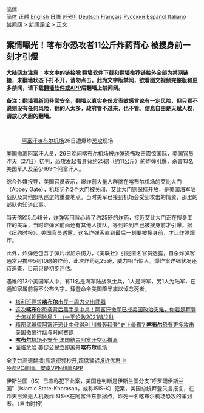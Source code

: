  <!-- 面包屑导航 --> <div class="breadcrumb"><!-- GTranslate: https://gtranslate.io/ -->  <div class="switcher notranslate">  <div class="selected">  <a href="#" onclick="return false;"> 简体</a>  </div>  <div class="option">  <a href="https://www.bannedbook.org" onclick="doGTranslate('zh-CN|zh-CN');jQuery('div.switcher div.selected a').html(jQuery(this).html());return false;" title="简体中文" class="nturl selected"> 简体</a>  <a href="https://www.bannedbook.org/zh-tw/" onclick="doGTranslate('zh-CN|zh-TW');jQuery('div.switcher div.selected a').html(jQuery(this).html());return false;" title="繁體中文" class="nturl"> 正體</a>  <a href="https://www.bannedbook.org/en/" onclick="doGTranslate('zh-CN|en');jQuery('div.switcher div.selected a').html(jQuery(this).html());return false;" title="English" class="nturl"> English</a>  <a href="https://www.bannedbook.org/ja/" onclick="doGTranslate('zh-CN|ja');jQuery('div.switcher div.selected a').html(jQuery(this).html());return false;" title="日本語" class="nturl"> 日語</a>  <a href="https://www.bannedbook.org/ko/" onclick="doGTranslate('zh-CN|ko');jQuery('div.switcher div.selected a').html(jQuery(this).html());return false;" title="한국어" class="nturl"> 한국어</a>  <a href="https://www.bannedbook.org/de/" onclick="doGTranslate('zh-CN|de');jQuery('div.switcher div.selected a').html(jQuery(this).html());return false;" title="Deutsch" class="nturl"> Deutsch</a>  <a href="https://www.bannedbook.org/fr/" onclick="doGTranslate('zh-CN|fr');jQuery('div.switcher div.selected a').html(jQuery(this).html());return false;" title="Français" class="nturl"> Français</a>  <a href="https://www.bannedbook.org/ru/" onclick="doGTranslate('zh-CN|ru');jQuery('div.switcher div.selected a').html(jQuery(this).html());return false;" title="Русский" class="nturl"> Русский</a>  <a href="https://www.bannedbook.org/es/" onclick="doGTranslate('zh-CN|es');jQuery('div.switcher div.selected a').html(jQuery(this).html());return false;" title="Español" class="nturl"> Español</a>  <a href="https://www.bannedbook.org/it/" onclick="doGTranslate('zh-CN|it');jQuery('div.switcher div.selected a').html(jQuery(this).html());return false;" title="Italiano" class="nturl"> Italiano</a>  </div>  </div>      <div class='breadcrumb-sub'><!-- Breadcrumb NavXT 6.3.0 --> <a href="https://www.bannedbook.org/" class="home">禁闻网</a> &gt; <a href="https://www.bannedbook.org/bnews/comments/" class="category">新闻评论</a> &gt; 正文</div></div><h2>案情曝光！喀布尔恐攻者11公斤炸药背心 被搜身前一刻才引爆</h2> <p class="notice"><b>大陆网友注意：本文中的链接除 <a href="https://github.com/bannedbook/fanqiang" >翻墙</a>软件下载和<a href="https://github.com/killgcd/justmysocks/blob/master/README.md">翻墙推荐</a>链接外全部为禁网链接，未翻墙状态下打不开，请勿点击。此为文字版禁闻，欲看图文视频完整版和更多禁闻，请下载<a href="https://github.com/bannedbook/fanqiang">翻墙软件或APP</a>后翻墙上禁闻网。</p><p>备注：翻墙看新闻非常安全，翻墙以真实身份发表敏感言论有一定风险，但只看不说则没有任何风险，翻的人太多，政府管不过来，也不管。信息自由是天赋人权，请放心大胆的翻墙。</b></p>  <div class="entry"> <br /> <figure><a href="https://i0.wp.com/upload-images-bucket-v64rleca837do.s3.eu-west-1.amazonaws.com/wp-content/uploads/2021/08/28135230/Screen-Shot-2021-08-28-at-11.57.13-pm.png?fit=675%2C454&#038;ssl=1" data-caption="阿富汗喀布尔机场26日遭爆炸恐攻现场"></a><figcaption class="wp-caption-text"><a href="https://www.bannedbook.org/bnews/tag/%e9%98%bf%e5%af%8c%e6%b1%97/" class="st_tag internal_tag" rel="tag" title="标签 阿富汗 下的日志">阿富汗</a><a href="https://www.bannedbook.org/bnews/tag/%E5%96%80%E5%B8%83%E5%B0%94/" class="st_tag internal_tag" rel="tag" title="标签 喀布尔 下的日志">喀布尔</a><a href="https://www.bannedbook.org/bnews/tag/%e6%9c%ba%e5%9c%ba/" class="st_tag internal_tag" rel="tag" title="标签 机场 下的日志">机场</a>26日遭爆炸<a href="https://www.bannedbook.org/bnews/tag/%e6%81%90%e6%94%bb/" class="st_tag internal_tag" rel="tag" title="标签 恐攻 下的日志">恐攻</a>现场</figcaption></figure> <p><a href="https://www.bannedbook.org/bnews/tag/%e7%be%8e%e5%9b%bd/" class="st_tag internal_tag" rel="tag" title="标签 美国 下的日志">美国</a>撤离阿富汗人员，26日晚间喀布尔机场被<a href="https://www.bannedbook.org/bnews/tag/%e7%82%b8%e5%bc%b9/" class="st_tag internal_tag" rel="tag" title="标签 炸弹 下的日志">炸弹</a>恐怖攻击震惊国际，<a href="https://www.bannedbook.org/bnews/tag/%E7%BE%8E%E5%9B%BD%E5%AE%98%E5%91%98/" class="st_tag internal_tag" rel="tag" title="标签 美国官员 下的日志">美国官员</a>昨天（27日）初判，恐攻发起者身背约25磅（约11公斤）的炸弹引爆，杀害13名美国军人及至少169个阿富汗人。</p> <p>综合外媒报导，美国官员表示，爆炸前大量人群挤在喀布尔机场的艾比大门（Abbey Gate），机场另外2个大门被关闭，艾比大门则保持开放，是美国海军陆战队及其他部队巡逻的重要地点。当时美军已接到机场会受到攻击的情资，那里的部队也知道此事。</p>  <p>当天傍晚5点48分，<a href="https://www.bannedbook.org/bnews/tag/%E7%82%B8%E5%BC%B9%E5%AE%A2/" class="st_tag internal_tag" rel="tag" title="标签 炸弹客 下的日志">炸弹客</a>用背心背了约25磅的<a href="https://www.bannedbook.org/bnews/tag/%E7%82%B8%E8%8D%AF/" class="st_tag internal_tag" rel="tag" title="标签 炸药 下的日志">炸药</a>，接近艾比大门正在搜身工作的美军，当时炸弹客前面还有其他人排队，等到轮到自己被搜身前才引爆。据《纽约时报》，美国官员透露，这名炸弹客直到最后一刻要被搜身前，才让炸弹爆炸。</p> <p>此外，炸弹还包含了弹片增加杀伤力，《美联社》引述匿名官员透露，自杀炸弹客通常只携带5到10磅的炸药，此次炸药达25磅，威力相当惊人。爆炸案详细状况还待追查，目前只是初步评估。</p>  <p>遇难的13个美国军人中，有11名是海军陆战队士兵，1人是海军，另1人为陆军，在通知家属前将不公布名字。拜登命令美国降半旗以悼念死者。</p> <ul class='op-related-articles' title='相关阅读'> <li><a href='https://www.bannedbook.org/bnews/baitai/20210828/1615069.html' target='_blank'>塔利班要求<b>喀布尔</b>市民一周内交出武器</a></li> <li><a href='https://www.bannedbook.org/bnews/bannedvideo/20210828/1614962.html' target='_blank'>这次<b>喀布尔</b>恐袭背后黑手是中共！阿富汗撤军已成美国政治灾难，你若是拜登会怎样挽回败局？ （一平论政2021/8/28)</a></li> <li><a href='https://www.bannedbook.org/bnews/bannedvideo/20210828/1614961.html' target='_blank'>精密武器留阿富汗恐让中俄得利 川普轰拜登“史上最蠢”/ <b>喀布尔</b>恐有更多攻击 美国撤离行动与时间赛跑</a></li> <li><a href='https://www.bannedbook.org/bnews/worldnews/20210828/1614958.html' target='_blank'><b>喀布尔</b>机场不安全 法国结束阿富汗空运撤离</a></li> <li><a href='https://www.bannedbook.org/bnews/cnnews/20210828/1614952.html' target='_blank'>面临危险 美促公民立即离开<b>喀布尔</b>机场</a></li> </ul> <p class="texttj"> <a href="https://github.com/bannedbook/fanqiang/wiki/V2ray%E6%9C%BA%E5%9C%BA" target="_blank">全平台高速翻墙:高清视频秒开,超低延迟,9折优惠中</a><br/> <a href="https://github.com/bannedbook/fanqiang/wiki/%E7%A6%81%E9%97%BB%E7%BD%91%E5%AE%89%E5%8D%93%E7%BF%BB%E5%A2%99%E6%96%B0%E9%97%BBAPP" target="_blank">免费PC翻墙、安卓VPN翻墙APP</a></p> <p>伊斯兰国（IS）已宣称犯下此案，美国也判断是伊斯兰国分支“呼罗珊伊斯兰国”（Islamic State-Khorasan，或称ISIS-K）犯案，美国总统拜登矢言报复，在昨天已派无人机轰炸ISIS-K在阿富汗东部据点，炸死一名喀布尔机场恐攻的策划者。（自由时报）</p><a name='sharetosocial'></a>  <div style="margin-bottom:5px;padding-bottom:5px;clear:both"> <div id="archive-pix-1" class="banner-ads"> <!-- AuctionX Display platform tag START --> <div id="26318x728x90x621x_ADSLOT2" clicktrack="%%CLICK_URL_ESC%%"></div> <!-- AuctionX Display platform tag END --> </div> <div id="archive-pix-2" class="banner-ads"> <!-- AuctionX Display platform tag START --> <div id="26315x300x250x621x_ADSLOT2" clicktrack="%%CLICK_URL_ESC%%"></div> <!-- AuctionX Display platform tag END --> </div> </div>  <div id="archive-pix-1" class="banner-ads"> <!-- AuctionX Display platform tag START --> <div id="26318x728x90x621x_ADSLOT3" clicktrack="%%CLICK_URL_ESC%%"></div> <!-- AuctionX Display platform tag END --> </div> </div><!--END ENTRY--> 